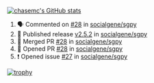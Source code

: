 [![chasemc's GitHub stats](https://github-readme-stats.vercel.app/api?username=chasemc)](https://github.com/anuraghazra/github-readme-stats)


<!--START_SECTION:activity-->
1. 🗣 Commented on [#28](https://github.com/socialgene/sgpy/issues/28) in [socialgene/sgpy](https://github.com/socialgene/sgpy)
2. 🚀 Published release [v2.5.2](https://github.com/v2.5.2) in [socialgene/sgpy](https://github.com/socialgene/sgpy)
3. 🎉 Merged PR [#28](https://github.com/socialgene/sgpy/pull/28) in [socialgene/sgpy](https://github.com/socialgene/sgpy)
4. 💪 Opened PR [#28](https://github.com/socialgene/sgpy/pull/28) in [socialgene/sgpy](https://github.com/socialgene/sgpy)
5. ❗ Opened issue [#27](https://github.com/socialgene/sgpy/issues/27) in [socialgene/sgpy](https://github.com/socialgene/sgpy)
<!--END_SECTION:activity-->
[![trophy](https://github-profile-trophy.vercel.app/?username=chasemc)](https://github.com/ryo-ma/github-profile-trophy)

